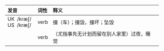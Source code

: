 
| 发音                        | 词性   | 释义                    |     |
| :------------------------ | :--- | :-------------------- | --- |
| UK  /kræʃ/ <br>US  /kræʃ/ | verb | 撞（车）；撞毁，撞坏；坠毁         |     |
|                           | verb | （尤指事先无计划而留在别人家里）过夜，睡觉 |     |
